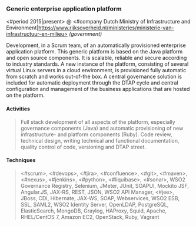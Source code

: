 ### Generic enterprise application platform

<#period 2015|present> @ <#company Dutch Ministry of Infrastructure and Environment|https://www.rijksoverheid.nl/ministeries/ministerie-van-infrastructuur-en-milieu> _(government)_

Development, in a Scrum team, of an automatically provisioned enterprise application platform. This generic platform is based on the Java platform and open source components. It is scalable, reliable and secure according to industry standards.
A new instance of the platform, consisting of several virtual Linux servers in a cloud environment, is provisioned fully automatic from scratch and works out-of-the box. A central governance solution is included for automatic deployment through the DTAP cycle and central configuration and management of the business applications that are hosted on the platform.

#### Activities

> Full stack development of all aspects of the platform, especially governance components (Java) and automatic provisioning of new infrastructure- and platform components (Ruby). Code review, technical design, writing technical and functional documentation, quality control of code, versioning and DTAP street.

#### Techniques
> <#scrum>, <#devops>, <#jira>, <#confluence>, <#git>,
<#maven>, <#nexus>, <#jenkins>, <#python>, <#liquibase>, <#sonar>, WSO2 Governance Registry, Selenium, JMeter, JUnit, SOAPUI, Mockito
JSF, Angular.JS, JAX-RS, REST, JSON, WSO2 API Manager,
<#jee>, JBoss, CDI, Hibernate, JAX-WS, SOAP, Webservices, WSO2 ESB, SSL, SAML2, WSO2 Identity Server, OpenLDAP, PostgreSQL, ElasticSearch, MongoDB, Graylog, HAProxy, Squid, Apache, RHEL/CentOS 7, Amazon EC2, OpenStack, Ruby, Vagrant
